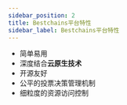 ```yaml
---
sidebar_position: 2
title: Bestchains平台特性
sidebar_label: Bestchains平台特性
---
```


- 简单易用
- 深度结合**云原生技术**
- 开源友好
- 公平的投票决策管理机制
- 细粒度的资源访问控制
